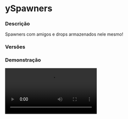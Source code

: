 # ySpawners
<secondary-label ref="rankup"/>

### Descrição
Spawners com amigos e drops armazenados nele mesmo!

### Versões
<secondary-label ref="1.8"/>
<secondary-label ref="1.9"/>
<secondary-label ref="1.10"/>
<secondary-label ref="1.11"/>
<secondary-label ref="1.12"/>
<secondary-label ref="1.13"/>
<secondary-label ref="1.14"/>
<secondary-label ref="1.15"/>
<secondary-label ref="1.16"/>
<secondary-label ref="1.17"/>
<secondary-label ref="1.18"/>
<secondary-label ref="1.19"/>
<secondary-label ref="1.20"/>

### Demonstração
<video src="//www.youtube.com/watch?v=eZMcE03CywQ"/>


<chapter title="Comandos" id="commands" collapsible="true">
<code-block lang="plain text">/spawnerbooster - Mostra o status do booster
/spawneradmin givebooster - Dar boosters a um jogador
/spawneradmin givespawner - Dar spawners a um jogador
/spawneradmin givelimitstack - Dar limites de stack a um jogador
/spawneradmin givelimitdrop - Dar limites de venda a um jogador
/spawneradmin reload - Recarrega as configurações
/limitdrop - Mostra seu limite de drops
/limitdrop [player] - Mostra o limite de drops de outro jogador
/limitdrop enviar - Envia limite de drops para outro jogador
/limitdrop ajuda - Envia a mensagem de ajuda
/limitdrop set - Seta limite de drops para um jogador
/limitdrop add - Adiciona limite de drops para um jogador
/limitdrop remove - Remove limite de drops de um jogador</code-block>
</chapter>

<chapter title="Permissões" id="permissions" collapsible="true">
<code-block lang="plain text">yspawnersv2.booster - Permissão para o /spawnerboosteryspawnersv2.givespawner - Permissão para o /spawneradmin givespawneryspawnersv2.givebooster - Permissão para o /spawneradmin giveboosteryspawnersv2.givelimit - Permissão para o /spawneradmin givelimitstack e /spawneradmin givelimitdropyspawnersv2.use - Permissão para o /spawneradminyspawnersv2.admin.reload - Permissão para o /spawneradmin reloadyspawnersv2.admin - Permissão para ser reconhecido como um ADM
yspawners.limitdrop.use - Permissão para o /limitdrop
yspawners.limitdrop.others - Permissão para o /limitdrop [player]
yspawners.limitdrop.send - Permissão para o /limitdrop enviar
yspawners.limitdrop.help - Permissão para o /limitdrop ajuda
yspawners.limitdrop.set - Permissão para o /limitdrop set
yspawners.limitdrop.add - Permissão para o /limitdrop add
yspawners.limitdrop.remove - Permissão para o /limitdrop remove</code-block>
</chapter>

## Placeholders
<primary-label ref="placeholders"/>

Aqui estão as placeholders disponíveis para utilização com este plugin. Consulte-as para entender como utilizá-las corretamente.

<code-block lang="plain text" ignore-vars="true">
%yspawners_limitdrop% - Retorna o limite de drops formatado (1K, 1M, 1T...)
%yspawners_limitdrop_raw% - Retorna o limite de drops sem formatar (1000.0, 100.0, 10000.0...)
</code-block>

## API
<primary-label ref="api"/>

Configure nossa API para aproveitar todos os recursos oferecidos pelo plugin. Siga as instruções para garantir uma integração bem-sucedida.

<code-block lang="java">
public static SpawnerV2APIHolder getAPI() {
    try {
        RegisteredServiceProvider&lt;SpawnerV2APIHolder> rsp = Bukkit.getServer().getServicesManager()
            .getRegistration(SpawnerV2APIHolder.class);
        return rsp == null ? null : rsp.getProvider();
    } catch (Throwable var1) {
        return null;
    }
}
</code-block>

## Erros comuns
<primary-label ref="errors"/>

Antes de configurar o plugin, revise os pontos listados aqui para evitar problemas frequentes durante a configuração.

<seealso style="cards">
    <category ref="wrs">
        <a href="yplugins.md"></a>        <a href="https://ystoreplugins.com.br/plugins/detalhes/72-ySpawners">Site do plugin ySpawners</a>
    </category>
</seealso>
